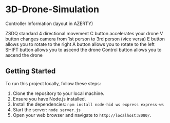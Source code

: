 # 3D-Drone-Simulation

Controller Information (layout in AZERTY)

ZSDQ standard 4 directional movement
C button accelerates your drone
V button changes camera from 1st person to 3rd person (vice versa)
E button allows you to rotate to the right
A button allows you to rotate to the left
SHIFT button allows you to ascend the drone
Control button allows you to ascend the drone

## Getting Started

To run this project locally, follow these steps:

1. Clone the repository to your local machine.
2. Ensure you have Node.js installed.
3. Install the dependencies: `npm install node-hid ws express express-ws`
4. Start the server: `node server.js`
5. Open your web browser and navigate to `http://localhost:8080/`.

